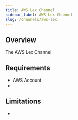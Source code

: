 ```yaml
---
title: AWS Lex Channel
sidebar_label: AWS Lex Channel
slug: /channels/aws-lex
---
```


## Overview

The AWS Lex Channel

## Requirements

- AWS Account
-

## Limitations

-
